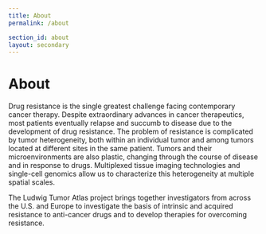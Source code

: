 ```yaml
---
title: About
permalink: /about

section_id: about
layout: secondary
---
```


# About

Drug resistance is the single greatest challenge facing contemporary cancer therapy. Despite extraordinary advances in cancer therapeutics, most patients eventually relapse and succumb to disease due to the development of drug resistance. The problem of resistance is complicated by tumor heterogeneity, both within an individual tumor and among tumors located at different sites in the same patient. Tumors and their microenvironments are also plastic, changing through the course of disease and in response to drugs. Multiplexed tissue imaging technologies and single-cell genomics allow us to characterize this heterogeneity at multiple spatial scales. 

The Ludwig Tumor Atlas project brings together investigators from across the U.S. and Europe to investigate the basis of intrinsic and acquired resistance to anti-cancer drugs and to develop therapies for overcoming resistance.